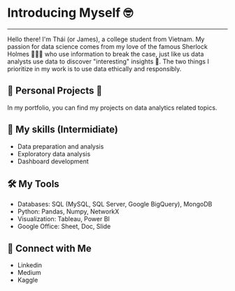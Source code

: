 # Introducing Myself 🤓
-----------------------------------------------
Hello there! I'm Thái (or James), a college student from Vietnam. My passion for data science comes from my love of the famous Sherlock Holmes 🕵🏼‍♂️ who use information to break the case, just like us data analysts use data to discover "interesting" insights 🤟. The two things I prioritize in my work is to use data ethically and responsibly.

## 🧾 Personal Projects 🧾
In my portfolio, you can find my projects on data analytics related topics.

## 🧠 My skills (Intermidiate)

* Data preparation and analysis
* Exploratory data analysis
* Dashboard development

## 🛠️ My Tools
* Databases: SQL (MySQL, SQL Server, Google BigQuery), MongoDB
* Python: Pandas, Numpy, NetworkX
* Visualization: Tableau, Power BI
* Google Office: Sheet, Doc, Slide

## 👋 Connect with Me
* Linkedin
* Medium
* Kaggle
